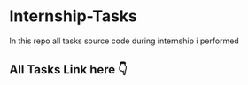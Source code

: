 # Internship-Tasks
In this repo all tasks source code during internship i performed

<h2>
  All Tasks Link here 👇
</h2>
